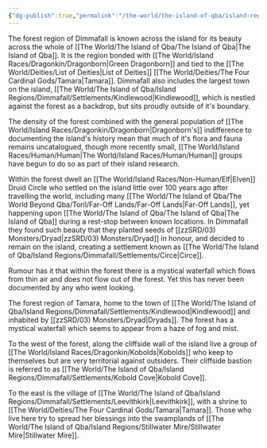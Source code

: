 ```yaml
---
{"dg-publish":true,"permalink":"/the-world/the-island-of-qba/island-regions/dimmafall/dimmafall/"}
---
```



The forest region of Dimmafall is known across the island for its beauty across the whole of [[The World/The Island of Qba/The Island of Qba\|The Island of Qba]]. It is the region bonded with [[The World/Island Races/Dragonkin/Dragonborn\|Green Dragonborn]] and tied to the [[The World/Deities/List of Deities\|List of Deities]] [[The World/Deities/The Four Cardinal Gods/Tamara\|Tamara]]. Dimmafall also includes the largest town on the island, [[The World/The Island of Qba/Island Regions/Dimmafall/Settlements/Kindlewood\|Kindlewood]], which is nestled against the forest as a backdrop, but sits proudly outside of it's boundary. 

The density of the forest combined with the general population of [[The World/Island Races/Dragonkin/Dragonborn\|Dragonborn's]] indifference to documenting the island's history mean that much of it's flora and fauna remains uncatalogued, though more recently small, [[The World/Island Races/Human/Human\|The World/Island Races/Human/Human]] groups have begun to do so as part of their island research. 

Within the forest dwell an [[The World/Island Races/Non-Human/Elf\|Elven]] Druid Circle who settled on the island little over 100 years ago after travelling the world, including many [[The World/The Island of Qba/The World Beyond Qba/Toril/Far-Off Lands/Far-Off Lands\|Far-Off Lands]], yet happening upon [[The World/The Island of Qba/The Island of Qba\|The Island of Qba]] during a rest-stop between known locations. In Dimmafall they found such beauty that they planted seeds of [[zzSRD/03) Monsters/Dryad\|zzSRD/03) Monsters/Dryad]] in honour, and decided to remain on the island, creating a settlement known as [[The World/The Island of Qba/Island Regions/Dimmafall/Settlements/Circe\|Circe]].

Rumour has it that within the forest there is a mystical waterfall which flows from thin air and does not flow out of the forest. Yet this has never been documented by any who went looking.

The forest region of Tamara, home to the town of [[The World/The Island of Qba/Island Regions/Dimmafall/Settlements/Kindlewood\|Kindlewood]] and inhabited by [[zzSRD/03) Monsters/Dryad\|Dryads]].  The forest has a mystical waterfall which seems to appear from a haze of fog and mist.

To the west of the forest, along the cliffside wall of the island live a group of [[The World/Island Races/Dragonkin/Kobolds\|Kobolds]] who keep to themselves but are very territorial against outsiders. Their cliffside bastion is referred to as [[The World/The Island of Qba/Island Regions/Dimmafall/Settlements/Kobold Cove\|Kobold Cove]].

To the east is the village of [[The World/The Island of Qba/Island Regions/Dimmafall/Settlements/Leevithkirk\|Leevithkirk]], with a shrine to [[The World/Deities/The Four Cardinal Gods/Tamara\|Tamara]]. Those who live here try to spread her blessings into the swamplands of [[The World/The Island of Qba/Island Regions/Stillwater Mire/Stillwater Mire\|Stillwater Mire]].